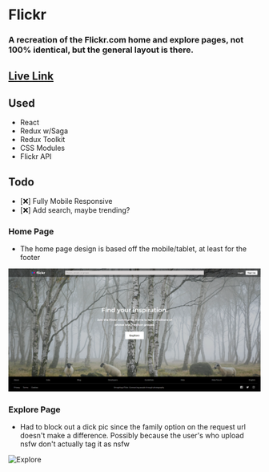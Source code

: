 # Flickr
### A recreation of the Flickr.com home and explore pages, not 100% identical, but the general layout is there.

## [Live Link](https:://kiran-flickr.surge.sh)

## Used
- React
- Redux w/Saga
- Redux Toolkit
- CSS Modules
- Flickr API

## Todo
- [❌] Fully Mobile Responsive 
- [❌] Add search, maybe trending? 


### Home Page
- The home page design is based off the mobile/tablet, at least for the footer

![Home Page](./home.png)

### Explore Page
- Had to block out a dick pic since the family option on the request url doesn't make a difference. Possibly because the user's who upload nsfw don't actually tag it as nsfw 

![Explore](./explore.png)